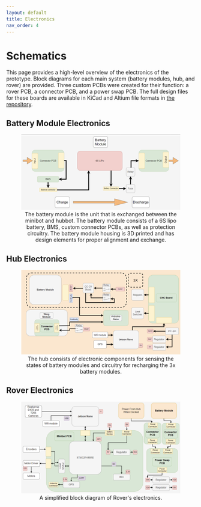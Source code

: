 ```yaml
---
layout: default
title: Electronics
nav_order: 4
---
```

<h1>Schematics</h1>

This page provides a high-level overview of the electronics of the prototype. Block diagrams for each main system (battery modules, hub, and rover) are provided. Three custom PCBs were created for their function: a rover PCB, a connector PCB, and a power swap PCB. The full design files for these boards are available in KiCad and Altium file formats in [the repository](https://github.com/RIVeR-Lab/BOOST/tree/main/electrical/).

<h2>Battery Module Electronics</h2>
<div style="text-align: center;">
  <figure>
      <img src="./media/battery_module_schematic.png" alt="Battery Module Schematic">
    <figcaption>The battery module is the unit that is exchanged between the minibot and hubbot. The battery module consists of a 6S lipo battery, BMS, custom connector PCBs, as well as protection circuitry. The battery module housing is 3D printed and has design elements for proper alignment and exchange. 
    </figcaption>
  </figure>
</div>

<h2>Hub Electronics</h2>
<div style="text-align: center;">
  <figure>
      <img src="./media/hub_system_diagram.png" alt="Hub Electronics Diagram">
    <figcaption>The hub consists of electronic components for sensing the states of battery modules and circuitry for recharging the 3x battery modules.
    </figcaption>
  </figure>
</div>


<h2>Rover Electronics</h2>
<div style="text-align: center;">
  <figure>
      <img src="./media/rover_electronics.png" alt="Rover Electronics Diagram">
    <figcaption>A simplified block diagram of Rover's electronics.
    </figcaption>
  </figure>
</div>
